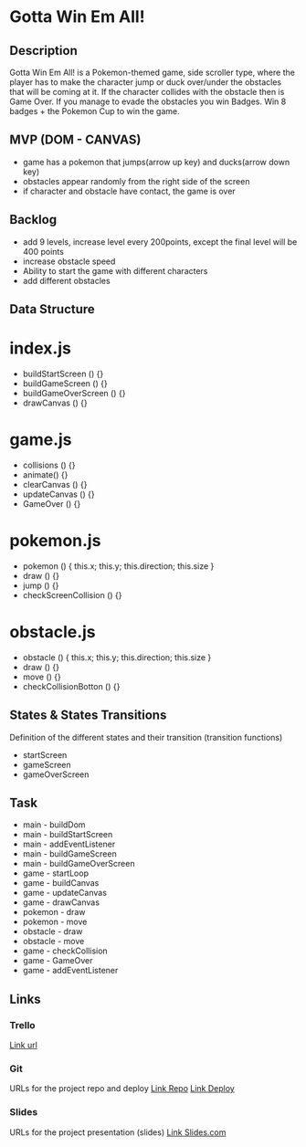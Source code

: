 # Gotta Win Em All!

## Description

Gotta Win Em All! is a Pokemon-themed game, side scroller type, where the player has to make the character jump or duck over/under the obstacles that will be coming at it. If the character collides with the obstacle then is Game Over.
If you manage to evade the obstacles you win Badges. Win 8 badges + the Pokemon Cup to win the game.

## MVP (DOM - CANVAS)

- game has a pokemon that jumps(arrow up key) and ducks(arrow down key)
- obstacles appear randomly from the right side of the screen
- if character and obstacle have contact, the game is over

## Backlog

- add 9 levels, increase level every 200points, except the final level will be 400 points
- increase obstacle speed
- Ability to start the game with different characters
- add different obstacles

## Data Structure

# index.js

- buildStartScreen () {}
- buildGameScreen () {}
- buildGameOverScreen () {}
- drawCanvas () {}

# game.js

- collisions () {}
- animate() {}
- clearCanvas () {}
- updateCanvas () {}
- GameOver () {}

# pokemon.js

- pokemon () {
  this.x;
  this.y;
  this.direction;
  this.size
  }
- draw () {}
- jump () {}
- checkScreenCollision () {}

# obstacle.js

- obstacle () {
  this.x;
  this.y;
  this.direction;
  this.size
  }
- draw () {}
- move () {}
- checkCollisionBotton () {}

## States & States Transitions

Definition of the different states and their transition (transition functions)

- startScreen
- gameScreen
- gameOverScreen

## Task

- main - buildDom
- main - buildStartScreen
- main - addEventListener
- main - buildGameScreen
- main - buildGameOverScreen
- game - startLoop
- game - buildCanvas
- game - updateCanvas
- game - drawCanvas
- pokemon - draw
- pokemon - move
- obstacle - draw
- obstacle - move
- game - checkCollision
- game - GameOver
- game - addEventListener

## Links

### Trello

[Link url](https://trello.com/b/wsFCS9g2/pokemon-game)

### Git

URLs for the project repo and deploy
[Link Repo](https://github.com/sil-sin/Gotta-Win-Em-All.git)
[Link Deploy](https://sil-sin.github.io/Gotta-Win-Em-All-provisory-/)

### Slides

URLs for the project presentation (slides)
[Link Slides.com](https://docs.google.com)
